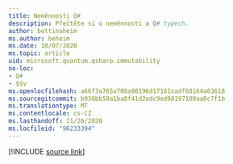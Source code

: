 ```yaml
---
title: Neměnnosti Q#
description: Přečtěte si o neměnnosti a Q# typech.
author: bettinaheim
ms.author: beheim
ms.date: 10/07/2020
ms.topic: article
uid: microsoft.quantum.qsharp.immutability
no-loc:
- Q#
- $$v
ms.openlocfilehash: a66f3a765a708a98196d17161cadf68164a83618
ms.sourcegitcommit: b930bb59a1ba8f41d2edc9ed98197109aa8c7f1b
ms.translationtype: MT
ms.contentlocale: cs-CZ
ms.lasthandoff: 11/26/2020
ms.locfileid: "96233394"
---
```

<!---
# Immutability in Q#
-->

[!INCLUDE [source link](~/includes/qsharp-language/Specifications/Language/4_TypeSystem/Immutability.md)]

